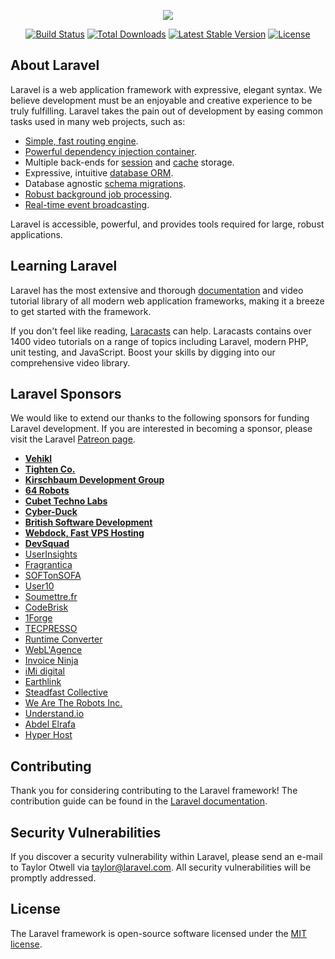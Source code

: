 <p align="center"><img src="//laravel.com/assets/img/components/logo-laravel.svg"></p>

<p align="center">
<a href="//travis-ci.org/laravel/framework"><img src="//travis-ci.org/laravel/framework.svg" alt="Build Status"></a>
<a href="//packagist.org/packages/laravel/framework"><img src="//poser.pugx.org/laravel/framework/d/total.svg" alt="Total Downloads"></a>
<a href="//packagist.org/packages/laravel/framework"><img src="//poser.pugx.org/laravel/framework/v/stable.svg" alt="Latest Stable Version"></a>
<a href="//packagist.org/packages/laravel/framework"><img src="//poser.pugx.org/laravel/framework/license.svg" alt="License"></a>
</p>

## About Laravel

Laravel is a web application framework with expressive, elegant syntax. We believe development must be an enjoyable and creative experience to be truly fulfilling. Laravel takes the pain out of development by easing common tasks used in many web projects, such as:

- [Simple, fast routing engine](//laravel.com/docs/routing).
- [Powerful dependency injection container](//laravel.com/docs/container).
- Multiple back-ends for [session](//laravel.com/docs/session) and [cache](//laravel.com/docs/cache) storage.
- Expressive, intuitive [database ORM](//laravel.com/docs/eloquent).
- Database agnostic [schema migrations](//laravel.com/docs/migrations).
- [Robust background job processing](//laravel.com/docs/queues).
- [Real-time event broadcasting](//laravel.com/docs/broadcasting).

Laravel is accessible, powerful, and provides tools required for large, robust applications.

## Learning Laravel

Laravel has the most extensive and thorough [documentation](//laravel.com/docs) and video tutorial library of all modern web application frameworks, making it a breeze to get started with the framework.

If you don't feel like reading, [Laracasts](//laracasts.com) can help. Laracasts contains over 1400 video tutorials on a range of topics including Laravel, modern PHP, unit testing, and JavaScript. Boost your skills by digging into our comprehensive video library.

## Laravel Sponsors

We would like to extend our thanks to the following sponsors for funding Laravel development. If you are interested in becoming a sponsor, please visit the Laravel [Patreon page](//patreon.com/taylorotwell).

- **[Vehikl](//vehikl.com/)**
- **[Tighten Co.](//tighten.co)**
- **[Kirschbaum Development Group](//kirschbaumdevelopment.com)**
- **[64 Robots](//64robots.com)**
- **[Cubet Techno Labs](//cubettech.com)**
- **[Cyber-Duck](//cyber-duck.co.uk)**
- **[British Software Development](//www.britishsoftware.co)**
- **[Webdock, Fast VPS Hosting](//www.webdock.io/en)**
- **[DevSquad](//devsquad.com)**
- [UserInsights](//userinsights.com)
- [Fragrantica](//www.fragrantica.com)
- [SOFTonSOFA](//softonsofa.com/)
- [User10](//user10.com)
- [Soumettre.fr](//soumettre.fr/)
- [CodeBrisk](//codebrisk.com)
- [1Forge](//1forge.com)
- [TECPRESSO](//tecpresso.co.jp/)
- [Runtime Converter](http://runtimeconverter.com/)
- [WebL'Agence](//weblagence.com/)
- [Invoice Ninja](//www.invoiceninja.com)
- [iMi digital](//www.imi-digital.de/)
- [Earthlink](//www.earthlink.ro/)
- [Steadfast Collective](//steadfastcollective.com/)
- [We Are The Robots Inc.](//watr.mx/)
- [Understand.io](//www.understand.io/)
- [Abdel Elrafa](//abdelelrafa.com)
- [Hyper Host](//hyper.host)

## Contributing

Thank you for considering contributing to the Laravel framework! The contribution guide can be found in the [Laravel documentation](//laravel.com/docs/contributions).

## Security Vulnerabilities

If you discover a security vulnerability within Laravel, please send an e-mail to Taylor Otwell via [taylor@laravel.com](mailto:taylor@laravel.com). All security vulnerabilities will be promptly addressed.

## License

The Laravel framework is open-source software licensed under the [MIT license](//opensource.org/licenses/MIT).
